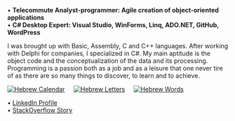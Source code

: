 • **Telecommute Analyst-programmer: Agile creation of object-oriented applications<br>**
• **C# Desktop Expert: Visual Studio, WinForms, Linq, ADO.NET, GitHub, WordPress**

I was brought up with Basic, Assembly, C and C++ languages. After working with Delphi for companies, I specialized in C#. My main aptitude is the object code and the conceptualization of the data and its processing. Programming is a passion both as a job and as a leisure that one never tire of as there are so many things to discover, to learn and to achieve.

[![Hebrew Calendar](https://www.ordisoftware.com/uploads/2020/09/hebrew-calendar-viewmonth-en-162x120.png "Hebrew Calendar")](https://github.com/Ordisoftware/Hebrew-Calendar)&nbsp;&nbsp;&nbsp;&nbsp;&nbsp;[![Hebrew Letters](https://i2.wp.com/www.ordisoftware.com/uploads/2019/09/hebrew-letters-analyse-fr.png?resize=114%2C120&ssl=1 "Hebrew Letters")](https://github.com/Ordisoftware/Hebrew-Letters)&nbsp;&nbsp;&nbsp;&nbsp;&nbsp;[![Hebrew Words](https://i1.wp.com/www.ordisoftware.com/uploads/2019/09/hebrew-words-verses-fr.png?resize=155%2C120&ssl=1 "Hebrew Words")](https://github.com/Ordisoftware/Hebrew-Words)

• [LinkedIn Profile](https://linkedin.com/in/ordisoftware)<br>
• [StackOverflow Story](https://stackoverflow.com/users/story/12031933)<br>
